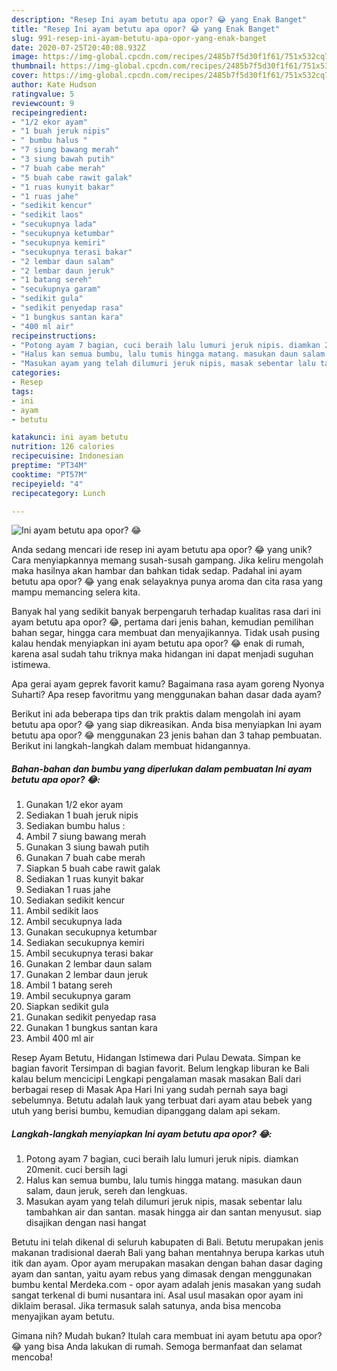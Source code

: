 ```yaml
---
description: "Resep Ini ayam betutu apa opor? 😂 yang Enak Banget"
title: "Resep Ini ayam betutu apa opor? 😂 yang Enak Banget"
slug: 991-resep-ini-ayam-betutu-apa-opor-yang-enak-banget
date: 2020-07-25T20:40:08.932Z
image: https://img-global.cpcdn.com/recipes/2485b7f5d30f1f61/751x532cq70/ini-ayam-betutu-apa-opor-😂-foto-resep-utama.jpg
thumbnail: https://img-global.cpcdn.com/recipes/2485b7f5d30f1f61/751x532cq70/ini-ayam-betutu-apa-opor-😂-foto-resep-utama.jpg
cover: https://img-global.cpcdn.com/recipes/2485b7f5d30f1f61/751x532cq70/ini-ayam-betutu-apa-opor-😂-foto-resep-utama.jpg
author: Kate Hudson
ratingvalue: 5
reviewcount: 9
recipeingredient:
- "1/2 ekor ayam"
- "1 buah jeruk nipis"
- " bumbu halus "
- "7 siung bawang merah"
- "3 siung bawah putih"
- "7 buah cabe merah"
- "5 buah cabe rawit galak"
- "1 ruas kunyit bakar"
- "1 ruas jahe"
- "sedikit kencur"
- "sedikit laos"
- "secukupnya lada"
- "secukupnya ketumbar"
- "secukupnya kemiri"
- "secukupnya terasi bakar"
- "2 lembar daun salam"
- "2 lembar daun jeruk"
- "1 batang sereh"
- "secukupnya garam"
- "sedikit gula"
- "sedikit penyedap rasa"
- "1 bungkus santan kara"
- "400 ml air"
recipeinstructions:
- "Potong ayam 7 bagian, cuci beraih lalu lumuri jeruk nipis. diamkan 20menit. cuci bersih lagi"
- "Halus kan semua bumbu, lalu tumis hingga matang. masukan daun salam, daun jeruk, sereh dan lengkuas."
- "Masukan ayam yang telah dilumuri jeruk nipis, masak sebentar lalu tambahkan air dan santan. masak hingga air dan santan menyusut. siap disajikan dengan nasi hangat"
categories:
- Resep
tags:
- ini
- ayam
- betutu

katakunci: ini ayam betutu 
nutrition: 126 calories
recipecuisine: Indonesian
preptime: "PT34M"
cooktime: "PT57M"
recipeyield: "4"
recipecategory: Lunch

---
```



![Ini ayam betutu apa opor? 😂](https://img-global.cpcdn.com/recipes/2485b7f5d30f1f61/751x532cq70/ini-ayam-betutu-apa-opor-😂-foto-resep-utama.jpg)

Anda sedang mencari ide resep ini ayam betutu apa opor? 😂 yang unik? Cara menyiapkannya memang susah-susah gampang. Jika keliru mengolah maka hasilnya akan hambar dan bahkan tidak sedap. Padahal ini ayam betutu apa opor? 😂 yang enak selayaknya punya aroma dan cita rasa yang mampu memancing selera kita.

Banyak hal yang sedikit banyak berpengaruh terhadap kualitas rasa dari ini ayam betutu apa opor? 😂, pertama dari jenis bahan, kemudian pemilihan bahan segar, hingga cara membuat dan menyajikannya. Tidak usah pusing kalau hendak menyiapkan ini ayam betutu apa opor? 😂 enak di rumah, karena asal sudah tahu triknya maka hidangan ini dapat menjadi suguhan istimewa.

Apa gerai ayam geprek favorit kamu? Bagaimana rasa ayam goreng Nyonya Suharti? Apa resep favoritmu yang menggunakan bahan dasar dada ayam?


Berikut ini ada beberapa tips dan trik praktis dalam mengolah ini ayam betutu apa opor? 😂 yang siap dikreasikan. Anda bisa menyiapkan Ini ayam betutu apa opor? 😂 menggunakan 23 jenis bahan dan 3 tahap pembuatan. Berikut ini langkah-langkah dalam membuat hidangannya.

<!--inarticleads1-->

##### Bahan-bahan dan bumbu yang diperlukan dalam pembuatan Ini ayam betutu apa opor? 😂:

1. Gunakan 1/2 ekor ayam
1. Sediakan 1 buah jeruk nipis
1. Sediakan  bumbu halus :
1. Ambil 7 siung bawang merah
1. Gunakan 3 siung bawah putih
1. Gunakan 7 buah cabe merah
1. Siapkan 5 buah cabe rawit galak
1. Sediakan 1 ruas kunyit bakar
1. Sediakan 1 ruas jahe
1. Sediakan sedikit kencur
1. Ambil sedikit laos
1. Ambil secukupnya lada
1. Gunakan secukupnya ketumbar
1. Sediakan secukupnya kemiri
1. Ambil secukupnya terasi bakar
1. Gunakan 2 lembar daun salam
1. Gunakan 2 lembar daun jeruk
1. Ambil 1 batang sereh
1. Ambil secukupnya garam
1. Siapkan sedikit gula
1. Gunakan sedikit penyedap rasa
1. Gunakan 1 bungkus santan kara
1. Ambil 400 ml air


Resep Ayam Betutu, Hidangan Istimewa dari Pulau Dewata. Simpan ke bagian favorit Tersimpan di bagian favorit. Belum lengkap liburan ke Bali kalau belum mencicipi Lengkapi pengalaman masak masakan Bali dari berbagai resep di Masak Apa Hari Ini yang sudah pernah saya bagi sebelumnya. Betutu adalah lauk yang terbuat dari ayam atau bebek yang utuh yang berisi bumbu, kemudian dipanggang dalam api sekam. 

<!--inarticleads2-->

##### Langkah-langkah menyiapkan Ini ayam betutu apa opor? 😂:

1. Potong ayam 7 bagian, cuci beraih lalu lumuri jeruk nipis. diamkan 20menit. cuci bersih lagi
1. Halus kan semua bumbu, lalu tumis hingga matang. masukan daun salam, daun jeruk, sereh dan lengkuas.
1. Masukan ayam yang telah dilumuri jeruk nipis, masak sebentar lalu tambahkan air dan santan. masak hingga air dan santan menyusut. siap disajikan dengan nasi hangat


Betutu ini telah dikenal di seluruh kabupaten di Bali. Betutu merupakan jenis makanan tradisional daerah Bali yang bahan mentahnya berupa karkas utuh itik dan ayam. Opor ayam merupakan masakan dengan bahan dasar daging ayam dan santan, yaitu ayam rebus yang dimasak dengan menggunakan bumbu kental Merdeka.com - opor ayam adalah jenis masakan yang sudah sangat terkenal di bumi nusantara ini. Asal usul masakan opor ayam ini diklaim berasal. Jika termasuk salah satunya, anda bisa mencoba menyajikan ayam betutu. 

Gimana nih? Mudah bukan? Itulah cara membuat ini ayam betutu apa opor? 😂 yang bisa Anda lakukan di rumah. Semoga bermanfaat dan selamat mencoba!
